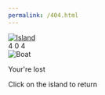 ```yaml
---
permalink: /404.html
---
```

<div class="not-found parallax">
            <div class="sky-bg"></div>
            <div class="wave-7"></div>
            <div class="wave-6"></div>
            <a class="wave-island" href="#">
                    <img src="http://res.cloudinary.com/andrewhani/image/upload/v1524501929/404/island.svg" alt="Island">
                </a>
            <div class="wave-5"></div>
            <div class="wave-lost wrp">
                <span>4</span>
                <span>0</span>
                <span>4</span>
            </div>
            <div class="wave-4"></div>
            <div class="wave-boat">
                <img class="boat" src="http://res.cloudinary.com/andrewhani/image/upload/v1524501894/404/boat.svg" alt="Boat">
            </div>
            <div class="wave-3"></div>
            <div class="wave-2"></div>
            <div class="wave-1"></div>
            <div class="wave-message">
                <p>Your're lost</p>
                <p>Click on the island to return</p>
            </div>
        </div>
